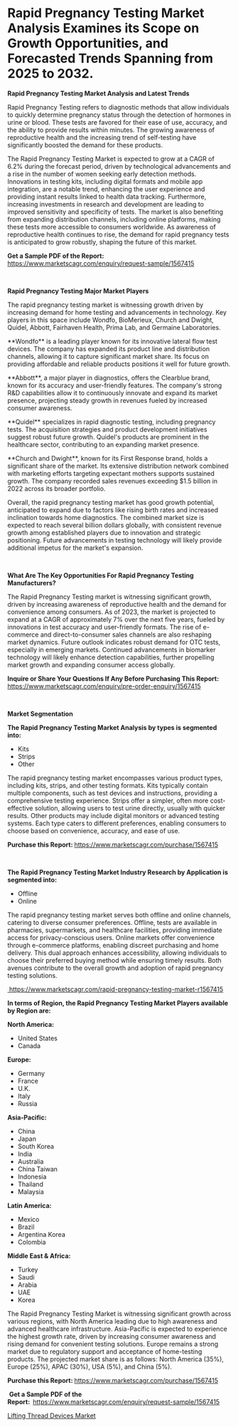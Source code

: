 <p><h1>Rapid Pregnancy Testing Market Analysis Examines its Scope on Growth Opportunities, and Forecasted Trends Spanning from 2025 to 2032.</h1></p><p><strong>Rapid Pregnancy Testing Market Analysis and Latest Trends</strong></p>
<p><p>Rapid Pregnancy Testing refers to diagnostic methods that allow individuals to quickly determine pregnancy status through the detection of hormones in urine or blood. These tests are favored for their ease of use, accuracy, and the ability to provide results within minutes. The growing awareness of reproductive health and the increasing trend of self-testing have significantly boosted the demand for these products.</p><p>The Rapid Pregnancy Testing Market is expected to grow at a CAGR of 6.2% during the forecast period, driven by technological advancements and a rise in the number of women seeking early detection methods. Innovations in testing kits, including digital formats and mobile app integration, are a notable trend, enhancing the user experience and providing instant results linked to health data tracking. Furthermore, increasing investments in research and development are leading to improved sensitivity and specificity of tests. The market is also benefiting from expanding distribution channels, including online platforms, making these tests more accessible to consumers worldwide. As awareness of reproductive health continues to rise, the demand for rapid pregnancy tests is anticipated to grow robustly, shaping the future of this market.</p></p>
<p><strong>Get a Sample PDF of the Report:&nbsp;</strong> <a href="https://www.marketscagr.com/enquiry/request-sample/1567415?utm_campaign=2116&utm_medium=2&utm_source=Github&utm_content=ia&utm_term=23032025&utm_id=rapid-pregnancy-testing">https://www.marketscagr.com/enquiry/request-sample/1567415</a></p>
<p>&nbsp;</p>
<p><strong>Rapid Pregnancy Testing Major Market Players</strong></p>
<p><p>The rapid pregnancy testing market is witnessing growth driven by increasing demand for home testing and advancements in technology. Key players in this space include Wondfo, BioMerieux, Church and Dwight, Quidel, Abbott, Fairhaven Health, Prima Lab, and Germaine Laboratories.</p><p>**Wondfo** is a leading player known for its innovative lateral flow test devices. The company has expanded its product line and distribution channels, allowing it to capture significant market share. Its focus on providing affordable and reliable products positions it well for future growth.</p><p>**Abbott**, a major player in diagnostics, offers the Clearblue brand, known for its accuracy and user-friendly features. The company's strong R&D capabilities allow it to continuously innovate and expand its market presence, projecting steady growth in revenues fueled by increased consumer awareness.</p><p>**Quidel** specializes in rapid diagnostic testing, including pregnancy tests. The acquisition strategies and product development initiatives suggest robust future growth. Quidel's products are prominent in the healthcare sector, contributing to an expanding market presence.</p><p>**Church and Dwight**, known for its First Response brand, holds a significant share of the market. Its extensive distribution network combined with marketing efforts targeting expectant mothers supports sustained growth. The company recorded sales revenues exceeding $1.5 billion in 2022 across its broader portfolio.</p><p>Overall, the rapid pregnancy testing market has good growth potential, anticipated to expand due to factors like rising birth rates and increased inclination towards home diagnostics. The combined market size is expected to reach several billion dollars globally, with consistent revenue growth among established players due to innovation and strategic positioning. Future advancements in testing technology will likely provide additional impetus for the market's expansion.</p></p>
<p>&nbsp;</p>
<p><strong>What Are The Key Opportunities For Rapid Pregnancy Testing Manufacturers?</strong></p>
<p><p>The Rapid Pregnancy Testing market is witnessing significant growth, driven by increasing awareness of reproductive health and the demand for convenience among consumers. As of 2023, the market is projected to expand at a CAGR of approximately 7% over the next five years, fueled by innovations in test accuracy and user-friendly formats. The rise of e-commerce and direct-to-consumer sales channels are also reshaping market dynamics. Future outlook indicates robust demand for OTC tests, especially in emerging markets. Continued advancements in biomarker technology will likely enhance detection capabilities, further propelling market growth and expanding consumer access globally.</p></p>
<p><strong>Inquire or Share Your Questions If Any Before Purchasing This Report:</strong> <a href="https://www.marketscagr.com/enquiry/pre-order-enquiry/1567415?utm_campaign=2116&utm_medium=2&utm_source=Github&utm_content=ia&utm_term=23032025&utm_id=rapid-pregnancy-testing">https://www.marketscagr.com/enquiry/pre-order-enquiry/1567415</a></p>
<p>&nbsp;</p>
<p><strong>Market Segmentation</strong></p>
<p><strong>The Rapid Pregnancy Testing Market Analysis by types is segmented into:</strong></p>
<p><ul><li>Kits</li><li>Strips</li><li>Other</li></ul></p>
<p><p>The rapid pregnancy testing market encompasses various product types, including kits, strips, and other testing formats. Kits typically contain multiple components, such as test devices and instructions, providing a comprehensive testing experience. Strips offer a simpler, often more cost-effective solution, allowing users to test urine directly, usually with quicker results. Other products may include digital monitors or advanced testing systems. Each type caters to different preferences, enabling consumers to choose based on convenience, accuracy, and ease of use.</p></p>
<p><strong>Purchase this Report:&nbsp;</strong><a href="https://www.marketscagr.com/purchase/1567415?utm_campaign=2116&utm_medium=2&utm_source=Github&utm_content=ia&utm_term=23032025&utm_id=rapid-pregnancy-testing">https://www.marketscagr.com/purchase/1567415</a></p>
<p>&nbsp;</p>
<p><strong>The Rapid Pregnancy Testing Market Industry Research by Application is segmented into:</strong></p>
<p><ul><li>Offline</li><li>Online</li></ul></p>
<p><p>The rapid pregnancy testing market serves both offline and online channels, catering to diverse consumer preferences. Offline, tests are available in pharmacies, supermarkets, and healthcare facilities, providing immediate access for privacy-conscious users. Online markets offer convenience through e-commerce platforms, enabling discreet purchasing and home delivery. This dual approach enhances accessibility, allowing individuals to choose their preferred buying method while ensuring timely results. Both avenues contribute to the overall growth and adoption of rapid pregnancy testing solutions.</p></p>
<p><a href="https://www.marketscagr.com/rapid-pregnancy-testing-market-r1567415?utm_campaign=2116&utm_medium=2&utm_source=Github&utm_content=ia&utm_term=23032025&utm_id=rapid-pregnancy-testing">&nbsp;https://www.marketscagr.com/rapid-pregnancy-testing-market-r1567415</a></p>
<p><strong>In terms of Region, the Rapid Pregnancy Testing Market Players available by Region are:</strong></p>
<p>
    <p> <strong> North America: </strong>
        <ul>
            <li>United States</li>
            <li>Canada</li>
        </ul>
        </p> 
    <p> <strong> Europe: </strong>
        <ul>
            <li>Germany</li>
            <li>France</li>
            <li>U.K.</li>
            <li>Italy</li>
            <li>Russia</li>
        </ul>
        </p> 
    <p> <strong> Asia-Pacific: </strong>
        <ul>
            <li>China</li>
            <li>Japan</li>
            <li>South Korea</li>
            <li>India</li>
            <li>Australia</li>
            <li>China Taiwan</li>
            <li>Indonesia</li>
            <li>Thailand</li>
            <li>Malaysia</li>
        </ul>
        </p> 
    <p> <strong> Latin America: </strong>
        <ul>
            <li>Mexico</li>
            <li>Brazil</li>
            <li>Argentina Korea</li>
            <li>Colombia</li>
        </ul>
        </p> 
    <p> <strong> Middle East & Africa: </strong>
        <ul>
            <li>Turkey</li>
            <li>Saudi</li>
            <li>Arabia</li>
            <li>UAE</li>
            <li>Korea</li>
        </ul>
    </p>
    </p>
<p><p>The Rapid Pregnancy Testing Market is witnessing significant growth across various regions, with North America leading due to high awareness and advanced healthcare infrastructure. Asia-Pacific is expected to experience the highest growth rate, driven by increasing consumer awareness and rising demand for convenient testing solutions. Europe remains a strong market due to regulatory support and acceptance of home-testing products. The projected market share is as follows: North America (35%), Europe (25%), APAC (30%), USA (5%), and China (5%).</p></p>
<p><strong>Purchase this Report: </strong><a href="https://www.marketscagr.com/purchase/1567415?utm_campaign=2116&utm_medium=2&utm_source=Github&utm_content=ia&utm_term=23032025&utm_id=rapid-pregnancy-testing">https://www.marketscagr.com/purchase/1567415</a></p>
<p>&nbsp;<strong>Get a Sample PDF of the Report:&nbsp;&nbsp;</strong><a href="https://www.marketscagr.com/enquiry/request-sample/1567415?utm_campaign=2116&utm_medium=2&utm_source=Github&utm_content=ia&utm_term=23032025&utm_id=rapid-pregnancy-testing">https://www.marketscagr.com/enquiry/request-sample/1567415</a></p>
<p><strong></strong></p>
<p><p><a href="https://github.com/luckyshygirl/Market-Research-Report-List-7/blob/main/lifting-thread-devices-market.md?utm_campaign=2116&utm_medium=2&utm_source=Github&utm_content=ia&utm_term=23032025&utm_id=rapid-pregnancy-testing">Lifting Thread Devices Market</a></p></p>